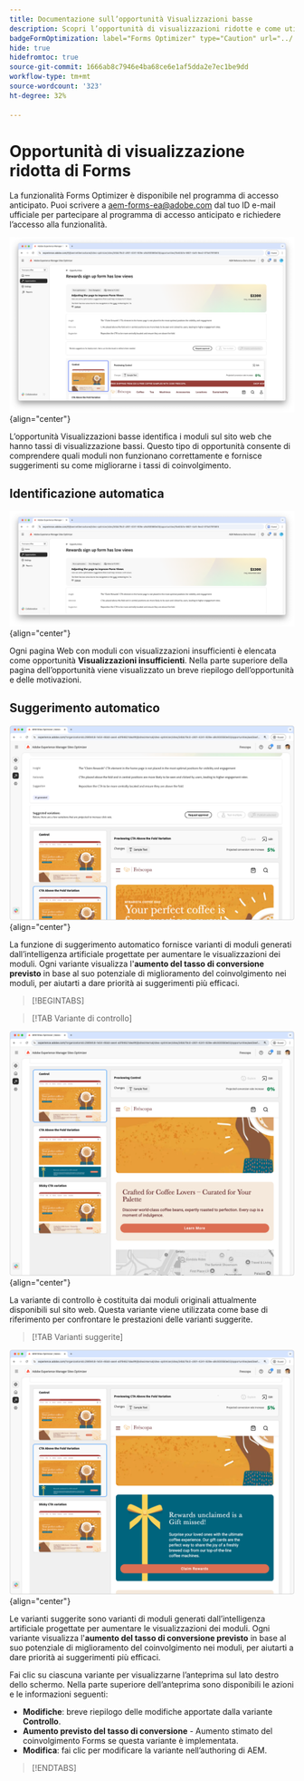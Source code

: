 ```yaml
---
title: Documentazione sull’opportunità Visualizzazioni basse
description: Scopri l’opportunità di visualizzazioni ridotte e come utilizzarla per migliorare il coinvolgimento con i moduli sul tuo sito web.
badgeFormOptimization: label="Forms Optimizer" type="Caution" url="../../opportunity-types/form-optimization.md" tooltip="Forms Optimizer"
hide: true
hidefromtoc: true
source-git-commit: 1666ab8c7946e4ba68ce6e1af5dda2e7ec1be9dd
workflow-type: tm+mt
source-wordcount: '323'
ht-degree: 32%

---
```



# Opportunità di visualizzazione ridotta di Forms

<span class="preview"> La funzionalità Forms Optimizer è disponibile nel programma di accesso anticipato. Puoi scrivere a aem-forms-ea@adobe.com dal tuo ID e-mail ufficiale per partecipare al programma di accesso anticipato e richiedere l’accesso alla funzionalità. </span>

![Opportunità Visualizzazioni basse](./assets/low-views/hero.png){align="center"}

L’opportunità Visualizzazioni basse identifica i moduli sul sito web che hanno tassi di visualizzazione bassi. Questo tipo di opportunità consente di comprendere quali moduli non funzionano correttamente e fornisce suggerimenti su come migliorarne i tassi di coinvolgimento.

## Identificazione automatica

![Identificazione automatica di visualizzazioni basse](./assets/low-views/auto-identify.png){align="center"}

Ogni pagina Web con moduli con visualizzazioni insufficienti è elencata come opportunità **Visualizzazioni insufficienti**. Nella parte superiore della pagina dell’opportunità viene visualizzato un breve riepilogo dell’opportunità e delle motivazioni.

## Suggerimento automatico

![Suggerimenti automatici per visualizzazioni basse](./assets/low-views/auto-suggest.png){align="center"}

La funzione di suggerimento automatico fornisce varianti di moduli generati dall’intelligenza artificiale progettate per aumentare le visualizzazioni dei moduli. Ogni variante visualizza l&#39;**aumento del tasso di conversione previsto** in base al suo potenziale di miglioramento del coinvolgimento nei moduli, per aiutarti a dare priorità ai suggerimenti più efficaci.

>[!BEGINTABS]

>[!TAB Variante di controllo]

![Varianti di controllo](./assets/low-views/control-variation.png){align="center"}

La variante di controllo è costituita dai moduli originali attualmente disponibili sul sito web. Questa variante viene utilizzata come base di riferimento per confrontare le prestazioni delle varianti suggerite.

>[!TAB Varianti suggerite]

![Varianti suggerite](./assets/low-views/suggested-variations.png){align="center"}

Le varianti suggerite sono varianti di moduli generati dall’intelligenza artificiale progettate per aumentare le visualizzazioni dei moduli. Ogni variante visualizza l&#39;**aumento del tasso di conversione previsto** in base al suo potenziale di miglioramento del coinvolgimento nei moduli, per aiutarti a dare priorità ai suggerimenti più efficaci.

Fai clic su ciascuna variante per visualizzarne l’anteprima sul lato destro dello schermo. Nella parte superiore dell’anteprima sono disponibili le azioni e le informazioni seguenti:

* **Modifiche**: breve riepilogo delle modifiche apportate dalla variante **Controllo**.
* **Aumento previsto del tasso di conversione** - Aumento stimato del coinvolgimento Forms se questa variante è implementata.
* **Modifica**: fai clic per modificare la variante nell’authoring di AEM.

>[!ENDTABS]

<!-- 

## Auto-optimize

[!BADGE Ultimate]{type=Positive tooltip="Ultimate"}

![Auto-optimize low views](./assets/low-views/auto-optimize.png){align="center"}

Sites Optimizer Ultimate adds the ability to deploy auto-optimization for the issues found by the low views opportunity.

>[!BEGINTABS]

>[!TAB Test multiple]


>[!TAB Publish selected]

{{auto-optimize-deploy-optimization-slack}}

>[!TAB Request approval]

{{auto-optimize-request-approval}}

>[!ENDTABS]

-->

